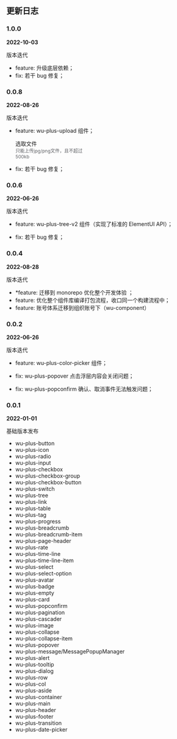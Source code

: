 ## 更新日志

### 1.0.0

**2022-10-03**

版本迭代
* feature: 升级底层依赖；
* fix: 若干 bug 修复；

### 0.0.8

**2022-08-26**

版本迭代
* feature: wu-plus-upload 组件；
    <div style="width: 200px">
        <wu-plus-upload show-file-list="false" id="upload2" auto-upload="true" list-type="text" file-list='[{"name":"food.jpeg","url":"https://fuss10.elemecdn.com/3/63/4e7f3a15429bfda99bce42a18cdd1jpeg.jpeg?imageMogr2/thumbnail/360x360/format/webp/quality/100"},{"name":"food2.jpeg","url":"https://fuss10.elemecdn.com/3/63/4e7f3a15429bfda99bce42a18cdd1jpeg.jpeg?imageMogr2/thumbnail/360x360/format/webp/quality/100"}]' headers='{"token":"eyJhbGciOiJIUzI1NiIsInR5cCI6IkpXVCJ9.eyJuYW1lIjoicm9vdCIsImlhdCI6MTY2MjkxMDM5MiwiZXhwIjoxNjYyOTEzOTkyfQ.65rWS2yBQHI1cP_PBqmk8jr2_h5_ENIRckZarmvffzU"}' action="" data='{"category":4,"userName":"root","token":"eyJhbGciOiJIUzI1NiIsInR5cCI6IkpXVCJ9.eyJuYW1lIjoicm9vdCIsImlhdCI6MTY2MjkxMDM5MiwiZXhwIjoxNjYyOTEzOTkyfQ.65rWS2yBQHI1cP_PBqmk8jr2_h5_ENIRckZarmvffzU"}' >
            <wu-plus-button>选取文件</wu-plus-button>
            <div slot="tip" class="wu-upload_tip" style="font-size: 12px;color: #606266;">只能上传jpg/png文件，且不超过500kb</div>
        </wu-plus-upload>
    </div>
  
* fix: 若干 bug 修复；


### 0.0.6

**2022-06-26**

版本迭代
* feature: wu-plus-tree-v2 组件（实现了标准的 ElementUI API）；
    <div style="width: 200px">
        <wu-plus-tree-v2 draggable="false" show-checkbox="false" data='[{"label":"一级 1","value":"1","children":[{"label":"二级 1-1","value":"1.1","children":[{"label":"三级 1-1-1","value":"1.1.1"}]}]},{"label":"一级 2","value":"2","children":[{"label":"二级 2-1","value":"2.1","children":[{"label":"三级 2-1-1","value":"2.1.1"}]},{"label":"二级 2-2","value":"2.2","children":[{"label":"三级 2-2-1","value":"2.2.1"}]}]},{"label":"一级 3","value":"3","children":[{"label":"二级 3-1","value":"3.1","children":[{"label":"三级 3-1-1","value":"3.1.1"}]},{"label":"二级 3-2","value":"3.2","children":[{"label":"三级 3-2-1","value":"3.2.1"}]}]}]'></wu-plus-tree-v2>
    </div>

* fix: 若干 bug 修复；

### 0.0.4

**2022-08-28**

版本迭代
* *feature: 迁移到 monorepo 优化整个开发体验 ；
* feature: 优化整个组件库编译打包流程，收口同一个构建流程中；
* feature: 账号体系迁移到组织账号下（wu-component）

### 0.0.2

**2022-06-26**

版本迭代
* feature: wu-plus-color-picker 组件；
    <div style="width: 200px">
        <wu-plus-color-picker defaultvalue="#409EFF" size="medium"></wu-plus-color-picker>
    </div>

* fix: wu-plus-popover 点击浮层内容会关闭问题；
* fix: wu-plus-popconfirm 确认、取消事件无法触发问题；

### 0.0.1

**2022-01-01**

基础版本发布
* wu-plus-button
* wu-plus-icon
* wu-plus-radio
* wu-plus-input
* wu-plus-checkbox
* wu-plus-checkbox-group
* wu-plus-checkbox-button
* wu-plus-switch
* wu-plus-tree
* wu-plus-link
* wu-plus-table
* wu-plus-tag
* wu-plus-progress
* wu-plus-breadcrumb
* wu-plus-breadcrumb-item
* wu-plus-page-header
* wu-plus-rate
* wu-plus-time-line
* wu-plus-time-line-item
* wu-plus-select
* wu-plus-select-option
* wu-plus-avatar
* wu-plus-badge
* wu-plus-empty
* wu-plus-card
* wu-plus-popconfirm
* wu-plus-pagination
* wu-plus-cascader
* wu-plus-image
* wu-plus-collapse
* wu-plus-collapse-item
* wu-plus-popover
* wu-plus-message/MessagePopupManager
* wu-plus-alert
* wu-plus-tooltip
* wu-plus-dialog
* wu-plus-row
* wu-plus-col
* wu-plus-aside
* wu-plus-container
* wu-plus-main
* wu-plus-header
* wu-plus-footer
* wu-plus-transition
* wu-plus-date-picker

